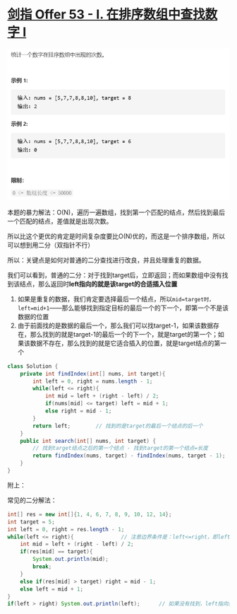 # [剑指 Offer 53 - I. 在排序数组中查找数字 I](https://leetcode-cn.com/problems/zai-pai-xu-shu-zu-zhong-cha-zhao-shu-zi-lcof/)

<img src="pic\image-20210508104501935.png" alt="image-20210508104501935" style="zoom: 67%;" />

本题的暴力解法：O(N)，遍历一遍数组，找到第一个匹配的结点，然后找到最后一个匹配的结点，差值就是出现次数。

所以比这个更优的肯定是时间复杂度要比O(N)优的，而这是一个排序数组，所以可以想到用二分（双指针不行）

所以：关键点是如何对普通的二分查找进行改良，并且处理重复的数据。

我们可以看到，普通的二分：对于找到target后，立即返回；而如果数组中没有找到该结点，那么返回时**left指向的就是该target的合适插入位置**

1. 如果是重复的数据，我们肯定要选择最后一个结点，所以`mid=target时，left=mid+1`——那么能够找到指定目标的最后一个的下一个，即第一个不是该数据的位置
2. 由于前面找的是数据的最后一个，那么我们可以找target-1，如果该数据存在，那么找到的就是target-1的最后一个的下一个，就是target的第一个；如果该数据不存在，那么找到的就是它适合插入的位置，就是target结点的第一个

```java
class Solution {
    private int findIndex(int[] nums, int target){
        int left = 0, right = nums.length - 1;
        while(left <= right){
            int mid = left + (right - left) / 2;
            if(nums[mid] <= target) left = mid + 1;
            else right = mid - 1;
        }
        return left;		// 找到的是target的最后一个结点的后一个
    }
    public int search(int[] nums, int target) {
        // 找到target结点之后的第一个结点 - 找到target的第一个结点=长度
        return findIndex(nums, target) - findIndex(nums, target - 1);
    }
}
```

附上：

常见的二分解法：

```java
int[] res = new int[]{1, 4, 6, 7, 8, 9, 10, 12, 14};
int target = 5;
int left = 0, right = res.length - 1;
while(left <= right){				// 注意边界条件是：left<=right，即left>right才会跳出循环
    int mid = left + (right - left) / 2;
    if(res[mid] == target){
        System.out.println(mid);
        break;
    }
    else if(res[mid] > target) right = mid - 1;
    else left = mid + 1;
}
if(left > right) System.out.println(left);		// 如果没有找到，left指向就是target适合插入的位置
```

